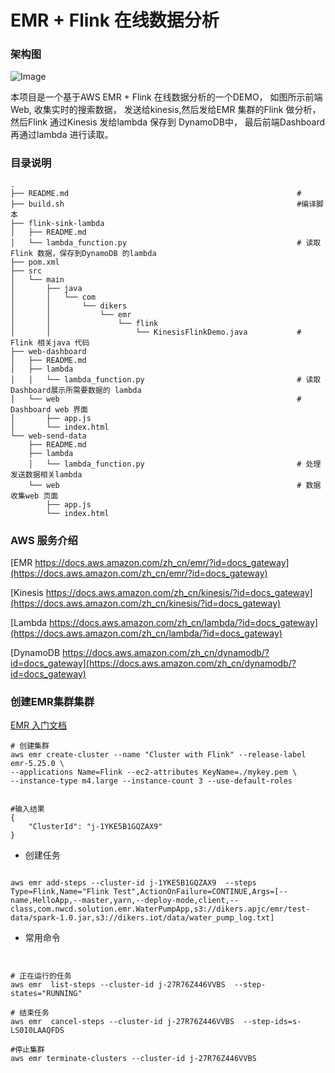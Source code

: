 # EMR + Flink 在线数据分析




### 架构图
![Image](https://dikers-html.s3.cn-northwest-1.amazonaws.com.cn/wordcount/arch.jpeg)


本项目是一个基于AWS EMR + Flink 在线数据分析的一个DEMO， 如图所示前端Web, 收集实时的搜索数据， 发送给kinesis,然后发给EMR 集群的Flink 做分析， 然后Flink 通过Kinesis 发给lambda 保存到 DynamoDB中， 最后前端Dashboard 再通过lambda 进行读取。 



### 目录说明
```
.
├── README.md                                                   #
├── build.sh                                                    #编译脚本
├── flink-sink-lambda                           
│   ├── README.md
│   └── lambda_function.py                                      # 读取Flink 数据，保存到DynamoDB 的lambda
├── pom.xml
├── src
│   └── main
│       ├── java
│       │   └── com
│       │       └── dikers
│       │           └── emr
│       │               └── flink
│       │                   └── KinesisFlinkDemo.java           # Flink 相关java 代码
├── web-dashboard
│   ├── README.md
│   ├── lambda
│   │   └── lambda_function.py                                  # 读取Dashboard展示所需要数据的 lambda 
│   └── web                                                     # Dashboard web 界面
│       ├── app.js                                              
│       └── index.html
└── web-send-data
    ├── README.md
    ├── lambda
    │   └── lambda_function.py                                  # 处理发送数据相关lambda
    └── web                                                     # 数据收集web 页面
        ├── app.js
        └── index.html

```



### AWS 服务介绍

[EMR https://docs.aws.amazon.com/zh_cn/emr/?id=docs_gateway](https://docs.aws.amazon.com/zh_cn/emr/?id=docs_gateway)

[Kinesis https://docs.aws.amazon.com/zh_cn/kinesis/?id=docs_gateway](https://docs.aws.amazon.com/zh_cn/kinesis/?id=docs_gateway)

[Lambda https://docs.aws.amazon.com/zh_cn/lambda/?id=docs_gateway](https://docs.aws.amazon.com/zh_cn/lambda/?id=docs_gateway)

[DynamoDB https://docs.aws.amazon.com/zh_cn/dynamodb/?id=docs_gateway](https://docs.aws.amazon.com/zh_cn/dynamodb/?id=docs_gateway) 


###  创建EMR集群集群


[EMR 入门文档 ](https://docs.aws.amazon.com/zh_cn/emr/latest/ManagementGuide/emr-gs.html)

```
# 创建集群
aws emr create-cluster --name "Cluster with Flink" --release-label emr-5.25.0 \
--applications Name=Flink --ec2-attributes KeyName=./mykey.pem \
--instance-type m4.large --instance-count 3 --use-default-roles


#输入结果
{
    "ClusterId": "j-1YKE5B1GQZAX9"
}

```




*  创建任务

```

aws emr add-steps --cluster-id j-1YKE5B1GQZAX9  --steps Type=Flink,Name="Flink Test",ActionOnFailure=CONTINUE,Args=[--name,HelloApp,--master,yarn,--deploy-mode,client,--class,com.nwcd.solution.emr.WaterPumpApp,s3://dikers.apjc/emr/test-data/spark-1.0.jar,s3://dikers.iot/data/water_pump_log.txt]

```



* 常用命令
```


# 正在运行的任务
aws emr  list-steps --cluster-id j-27R76Z446VVBS  --step-states="RUNNING"

# 结束任务
aws emr  cancel-steps --cluster-id j-27R76Z446VVBS  --step-ids=s-LS0I0LAAQFDS

#停止集群
aws emr terminate-clusters --cluster-id j-27R76Z446VVBS

 
```